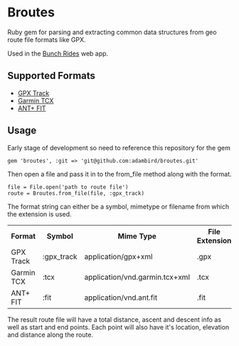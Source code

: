 # Broutes

Ruby gem for parsing and extracting common data structures from geo route file formats like GPX.

Used in the [Bunch Rides](http://www.bunch.cc) web app.

## Supported Formats

+ [GPX Track](http://en.wikipedia.org/wiki/GPS_eXchange_Format)
+ [Garmin TCX](http://developer.garmin.com/schemas/tcx/v2/)
+ [ANT+ FIT](http://www.thisisant.com/developer/)

## Usage

Early stage of development so need to reference this repository for the gem 

	gem 'broutes', :git => 'git@github.com:adambird/broutes.git'
	
Then open a file and pass it in to the from_file method along with the format.

	file = File.open('path to route file')
	route = Broutes.from_file(file, :gpx_track)
	
The format string can either be a symbol, mimetype or filename from which the extension is used.

<table>
  <tr><th>Format</th><th>Symbol</th><th>Mime Type</th><th>File Extension</th></tr>
  <tr><td>GPX Track</td><td>:gpx_track</td><td>application/gpx+xml</td><td>.gpx</td></tr>
  <tr><td>Garmin TCX</td><td>:tcx</td><td>application/vnd.garmin.tcx+xml</td><td>.tcx</td></tr>
  <tr><td>ANT+ FIT</td><td>:fit</td><td>application/vnd.ant.fit</td><td>.fit</td></tr>
</table>

The result route file will have a total distance, ascent and descent info as well as start and end points. Each point will also have it's location, elevation and distance along the route.

